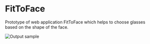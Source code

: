 # FitToFace
Prototype of web application FitToFace which helps to choose glasses based on the shape of the face.

![Output sample](https://j.gifs.com/K81A38.gif)
